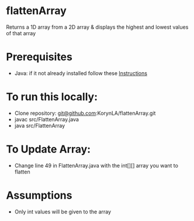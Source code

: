 # flattenArray
Returns a 1D array from a 2D array & displays the highest and lowest values of that array
# Prerequisites
- Java: if it not already installed follow these [Instructions](https://java.com/en/download/help/download_options.html)
# To run this locally:
- Clone repository: git@github.com:KorynLA/flattenArray.git
- javac src/FlattenArray.java
- java src/FlattenArray
# To Update Array:
- Change line 49 in FlattenArray.java with the int[][] array you want to flatten
# Assumptions
- Only int values will be given to the array 
